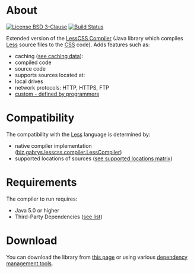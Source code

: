 # About
[![License BSD 3-Clause](https://img.shields.io/badge/license-BSD%203--Clause-blue.svg)](http://lesscss-extended-compiler.projects.gabrys.biz/license.txt)
[![Build Status](https://travis-ci.org/gabrysbiz/lesscss-extended-compiler.svg?branch=release%2F2.0)](https://travis-ci.org/gabrysbiz/lesscss-extended-compiler)

Extended version of the [LessCSS Compiler](http://lesscss-compiler.projects.gabrys.biz/)
(Java library which compiles [Less](http://lesscss.org/) source files to the [CSS](http://www.w3.org/Style/CSS/) code).
Adds features such as:
* caching ([see caching data](http://lesscss-extended-compiler.projects.gabrys.biz/2.0/caching-data.html)):
 * compiled code
 * source code
* supports sources located at:
 * local drives
 * network protocols: HTTP, HTTPS, FTP
 * [custom - defined by programmers](http://lesscss-extended-compiler.projects.gabrys.biz/2.0/locations.html#custom)
 
# Compatibility
The compatibility with the [Less](http://lesscss.org/) language is determined by:
* native compiler implementation ([biz.gabrys.lesscss.compiler.LessCompiler](http://lesscss-compiler.projects.gabrys.biz/1.1/apidocs/index.html?biz/gabrys/lesscss/compiler/LessCompiler.html))
* supported locations of sources ([see supported locations matrix](http://lesscss-extended-compiler.projects.gabrys.biz/2.0/locations.html#matrix))

# Requirements
The compiler to run requires:
* Java 5.0 or higher
* Third-Party Dependencies ([see list](http://lesscss-extended-compiler.projects.gabrys.biz/2.0/dependencies.html))

# Download
You can download the library from [this page](http://lesscss-extended-compiler.projects.gabrys.biz/2.0/download.html)
or using various [dependency management tools](http://lesscss-extended-compiler.projects.gabrys.biz/2.0/dependency-info.html).
